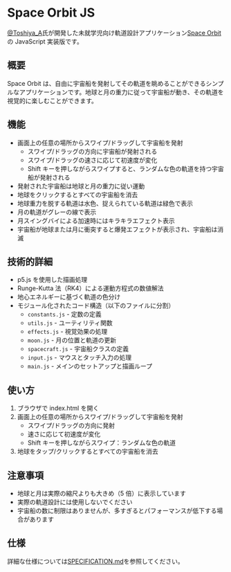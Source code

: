 # Space Orbit JS

[@Toshiya_A](https://x.com/Toshiya_A)氏が開発した未就学児向け軌道設計アプリケーション[Space Orbit](https://zenn.dev/ta168/articles/space-orbit_app)の JavaScript 実装版です。

## 概要

Space Orbit は、自由に宇宙船を発射してその軌道を眺めることができるシンプルなアプリケーションです。地球と月の重力に従って宇宙船が動き、その軌道を視覚的に楽しむことができます。

## 機能

- 画面上の任意の場所からスワイプ/ドラッグして宇宙船を発射
  - スワイプ/ドラッグの方向に宇宙船が発射される
  - スワイプ/ドラッグの速さに応じて初速度が変化
  - Shift キーを押しながらスワイプすると、ランダムな色の軌道を持つ宇宙船が発射される
- 発射された宇宙船は地球と月の重力に従い運動
- 地球をクリックするとすべての宇宙船を消去
- 地球重力を脱する軌道は水色、捉えられている軌道は緑色で表示
- 月の軌道がグレーの線で表示
- 月スイングバイによる加速時にはキラキラエフェクト表示
- 宇宙船が地球または月に衝突すると爆発エフェクトが表示され、宇宙船は消滅

## 技術的詳細

- p5.js を使用した描画処理
- Runge-Kutta 法（RK4）による運動方程式の数値解法
- 地心エネルギーに基づく軌道の色分け
- モジュール化されたコード構造（以下のファイルに分割）
  - `constants.js` - 定数の定義
  - `utils.js` - ユーティリティ関数
  - `effects.js` - 視覚効果の処理
  - `moon.js` - 月の位置と軌道の更新
  - `spacecraft.js` - 宇宙船クラスの定義
  - `input.js` - マウスとタッチ入力の処理
  - `main.js` - メインのセットアップと描画ループ

## 使い方

1. ブラウザで index.html を開く
2. 画面上の任意の場所からスワイプ/ドラッグして宇宙船を発射
   - スワイプ/ドラッグの方向に発射
   - 速さに応じて初速度が変化
   - Shift キーを押しながらスワイプ：ランダムな色の軌道
3. 地球をタップ/クリックするとすべての宇宙船を消去

## 注意事項

- 地球と月は実際の縮尺よりも大きめ（5 倍）に表示しています
- 実際の軌道設計には使用しないでください
- 宇宙船の数に制限はありませんが、多すぎるとパフォーマンスが低下する場合があります

## 仕様

詳細な仕様については[SPECIFICATION.md](SPECIFICATION.md)を参照してください。
